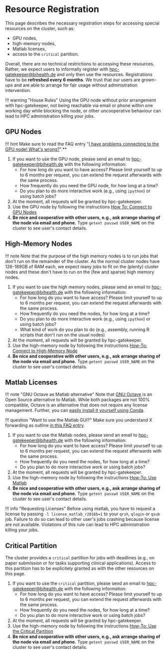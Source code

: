 # Resource Registration

This page describes the necessary registration steps for accessing special resources on the cluster, such as:

- GPU nodes,
- high-memory nodes,
- Matlab licenses,
- access to the `critical` partition.

Overall, there are no technical restrictions to accessing these resources.
Rather, we expect users to informally register with hpc-gatekeeper@bihealth.de and only then use the resources.
Registrations have to be **refreshed every 6 months**.
We trust that our users are grown-ups and are able to arrange for fair usage without administration intervention.

!!! warning "House Rules"
    Using the GPU node without prior arrangement with hpc-gatekeeper, not being reachable via email or phone within one working day while blocking the node, or other uncooperative behaviour can lead to HPC administration killing your jobs.

## GPU Nodes

!!! hint
    Make sure to read the FAQ entry "[I have problems connecting to the GPU node! What's wrong?](../help/faq.md#i-have-problems-connecting-to-the-gpu-node-whats-wrong)".**

1. If you want to use the GPU node, please send an email to hpc-gatekeeper@bihealth.de with the following information:
    - For how long do you want to have access?
      Please limit yourself to up to 6 months per request, you can extend the request afterwards with the same process.
    - How frequently do you need the GPU node, for how long at a time?
    - Do you plan to do more interactive work (e.g., using `ipython`) or using batch jobs?
2. At the moment, all requests will be granted by hpc-gatekeeper.
3. Use the GPU node by following the instructions [How To: Connect to GPU Nodes](../how-to/connect/gpu-nodes)
4. **Be nice and cooperative with other users, e.g., ask arrange sharing of the node via email and phone.**
   Type `getent passwd USER_NAME` on the cluster to see user's contact details.

## High-Memory Nodes

!!! note
    Note that the purpose of the high memory nodes is to run jobs that don't run on the remainder of the cluster.
    As the normal cluster nodes have 126-189GB of RAM each, we expect many jobs to fit on the (plenty) cluster nodes and these don't have to run on the (few and sparse) high memory nodes.

1. If you want to use the high memory nodes, please send an email to hpc-gatekeeper@bihealth.de with the following information:
    - For how long do you want to have access?
      Please limit yourself to up to 6 months per request, you can extend the request afterwards with the same process.
    - How frequently do you need the nodes, for how long at a time?
    - Do you plan to do more interactive work (e.g., using `ipython`) or using batch jobs?
    - What kind of work do you plan to do (e.g., assembly, running R scripts that don't run on the usual nodes)
2. At the moment, all requests will be granted by hpc-gatekeeper.
3. Use the high-memory node by following the instructions [How-To: Connect to High-Memory Node](../how-to/connect/high-memory)
4. **Be nice and cooperative with other users, e.g., ask arrange sharing of the node via email and phone.**
   Type `getent passwd USER_NAME` on the cluster to see user's contact details.

## Matlab Licenses

!!! note "GNU Octave as Matlab alternative"
    Note that [GNU Octave](https://www.gnu.org/software/octave/) is an Open Source alternative to Matlab.
    While both packages are not 100% compatible, Octave is an alternative that does not require any license management.
    Further, you can [easily install it yourself using Conda](../best-practice/software-installation-with-conda).


!!! question "Want to use the Matlab GUI?"
    Make sure you understand X forwarding as outline [in this FAQ entry](../help/faq.md#how-can-i-access-graphical-user-interfaces-such-as-for-matlab-on-the-cluster).

1. If you want to use the Matlab nodes, please send an email to hpc-gatekeeper@bihealth.de with the following information:
    - For how long do you want to have access?
      Please limit yourself to up to 6 months per request, you can extend the request afterwards with the same process.
    - How frequently do you need the nodes, for how long at a time?
    - Do you plan to do more interactive work or using batch jobs?
2. At the moment, all requests will be granted by hpc-gatekeeper.
3. Use the high-memory node by following the instructions [How-To: Use Matlab](../how-to/software/matlab)
4. **Be nice and cooperative with other users, e.g., ask arrange sharing of the node via email and phone.**
   Type `getent passwd USER_NAME` on the cluster to see user's contact details.

!!! info "Requesting Licenses"
    Before using matlab, you have to request a license by passing `-l license_matlab_r2016b=1` to your `qrsh`, `qlogin` or `qsub` job.
    Failure to do so can lead to other user's jobs crashing because license are not available.
    Violations of this rule can lead to HPC administration killing your jobs.

## Critical Partition

The cluster provides a `critical` partition for jobs with deadlines (e.g., on paper submission or for tasks supporting clinical applications).
Access to this partition has to be explicitely granted as with the other resources on this page.

1. If you want to use the `critical` partition, please send an email to hpc-gatekeeper@bihealth.de with the following information:
    - For how long do you want to have access?
      Please limit yourself to up to 6 months per request, you can extend the request afterwards with the same process.
    - How frequently do you need the nodes, for how long at a time?
    - Do you plan to do more interactive work or using batch jobs?
2. At the moment, all requests will be granted by hpc-gatekeeper.
3. Use the high-memory node by following the instructions [How-To: Use the Critical Partition](../how-to/connect/high-memory)
4. **Be nice and cooperative with other users, e.g., ask arrange sharing of the node via email and phone.**
   Type `getent passwd USER_NAME` on the cluster to see user's contact details.
